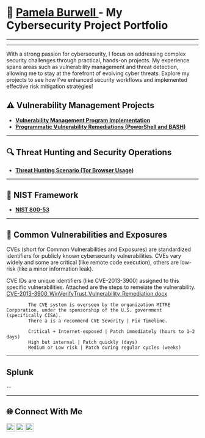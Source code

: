 # 🔐 <a href="https://www.linkedin.com/in/pam-b-b8453188/">Pamela Burwell </a> - My Cybersecurity Project Portfolio


---
---
With a strong passion for cybersecurity, I focus on addressing complex security challenges through practical, hands-on projects. My experience spans areas such as vulnerability management and threat detection, allowing me to stay at the forefront of evolving cyber threats. Explore my projects to see how I’ve enhanced security workflows and implemented effective risk mitigation strategies!

## ⚠️ Vulnerability Management Projects

- **[Vulnerability Management Program Implementation](https://github.com/PDB65/Vulnerability-Management-Program)**
- **[Programmatic Vulnerability Remediations (PowerShell and BASH)](https://github.com/joshcybertest/programmatic-vulnerability-remediations)**
---
## 🔍 Threat Hunting and Security Operations

- **[Threat Hunting Scenario (Tor Browser Usage)](https://github.com/joshmadakor0/threat-hunting-scenario-tor)**
---
## 🔑 NIST Framework

- **[NIST 800-53](https://github.com/PDB65/NIST-800-53)**
---

## 📄 Common Vulnerabilities and Exposures
  CVEs (short for Common Vulnerabilities and Exposures) are standardized identifiers for publicly known cybersecurity vulnerabilities.
  CVEs vary widely and some are critical (like remote code execution), others are low-risk (like a minor information leak).
  
  CVE IDs are unique identifiers (like CVE-2013-3900) assigned to this specific vulnerabilities.
  Attached are the steps to remeiate the vulnerability. 
  [CVE-2013-3900_WinVerifyTrust_Vulnerability_Remediation.docx](https://github.com/user-attachments/files/19950351/CVE-2013-3900_WinVerifyTrust_Vulnerability_Remediation.docx)

            The CVE system is overseen by the organization MITRE Corporation, under the sponsorship of the U.S. government (specifically CISA).
            There a is a recommend CVE Severity | Fix Timeline. 
  
            Critical + Internet-exposed | Patch immediately (hours to 1–2 days)
            High but internal | Patch quickly (days)
            Medium or Low risk | Patch during regular cycles (weeks)

---
## Splunk

--
  
<hr/>




## 🌐 Connect With Me

[<img align="left" alt="pamela4585 | YouTube" width="22px" src="https://cdn.jsdelivr.net/npm/simple-icons@v3/icons/youtube.svg" />][youtube]
[<img align="left" alt="Pam Burwell | LinkedIn" width="22px" src="https://cdn.jsdelivr.net/npm/simple-icons@v3/icons/linkedin.svg" />][linkedin]
[<img align="left" alt="pamdburwell | Instagram" width="22px" src="https://cdn.jsdelivr.net/npm/simple-icons@v3/icons/instagram.svg" />][instagram]

[twitter]: https://twitter.com/___________
[youtube]: https://www.youtube.com/c/___________
[instagram]: https://www.instagram.com/pamdburwell
[linkedin]: https://linkedin.com/in/pam-b-b8453188

<!--
<img width="35" alt="image" src="https://github.com/user-attachments/assets/2f41c7cd-5ea8-4475-b451-a37161b6c3fb"> 
<img width="35" alt="image" src="https://github.com/user-attachments/assets/77649969-9910-4994-8b96-74a116cfb2a8">
